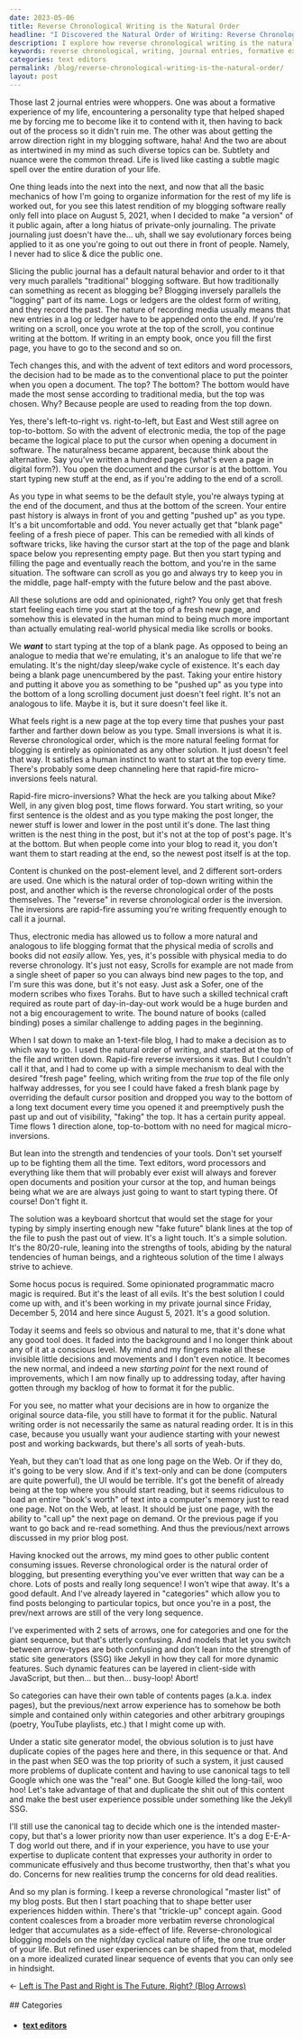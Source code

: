 ```yaml
---
date: 2023-05-06
title: Reverse Chronological Writing is the Natural Order
headline: "I Discovered the Natural Order of Writing: Reverse Chronological"
description: I explore how reverse chronological writing is the natural order for blogging. I discuss the history of writing, how technology has changed the way we write, and the instinctive feeling of starting with a blank page that comes with reverse chronological order. This is the format that satisfies our human need to start at the top of a blank page every time.
keywords: reverse chronological, writing, journal entries, formative experience, personality type, arrow direction, blogging software, subtlety, nuance, life, magic spell, traditional blogging, logs, ledgers, scrolls, text editors, word processors, cursor, electronic media, top-to-bottom, left-to-right, right-to-left, software tricks, blank page, fresh page, night/day, sleep/wake cycle, micro-inversions, blog post, blog, readers
categories: text editors
permalink: /blog/reverse-chronological-writing-is-the-natural-order/
layout: post
---
```



Those last 2 journal entries were whoppers. One was about a formative
experience of my life, encountering a personality type that helped shaped me by
forcing me to become like it to contend with it, then having to back out of the
process so it didn't ruin me. The other was about getting the arrow direction
right in my blogging software, haha! And the two are about as intertwined in my
mind as such diverse topics can be. Subtlety and nuance were the common thread.
Life is lived like casting a subtle magic spell over the entire duration of
your life.

One thing leads into the next into the next, and now that all the basic
mechanics of how I'm going to organize information for the rest of my life is
worked out, for you see this latest rendition of my blogging software really
only fell into place on August 5, 2021, when I decided to make "a version" of
it public again, after a long hiatus of private-only journaling. The private
journaling just doesn't have the... uh, shall we say evolutionary forces being
applied to it as one you're going to out out there in front of people. Namely,
I never had to slice & dice the public one.

Slicing the public journal has a default natural behavior and order to it that
very much parallels "traditional" blogging software. But how traditionally can
something as recent as blogging be? Blogging inversely parallels the "logging"
part of its name. Logs or ledgers are the oldest form of writing, and they
record the past. The nature of recording media usually means that new entries
in a log or ledger have to be appended onto the end. If you're writing on a
scroll, once you wrote at the top of the scroll, you continue writing at the
bottom. If writing in an empty book, once you fill the first page, you have to
go to the second and so on.

Tech changes this, and with the advent of text editors and word processors, the
decision had to be made as to the conventional place to put the pointer when
you open a document. The top? The bottom? The bottom would have made the most
sense according to traditional media, but the top was chosen. Why? Because
people are used to reading from the top down.

Yes, there's left-to-right vs. right-to-left, but East and West still agree on
top-to-bottom. So with the advent of electronic media, the top of the page
became the logical place to put the cursor when opening a document in software.
The naturalness became apparent, because think about the alternative. Say
you've written a hundred pages (what's even a page in digital form?). You open 
the document and the cursor is at the bottom. You start typing new stuff at the
end, as if you're adding to the end of a scroll.

As you type in what seems to be the default style, you're always typing at the
end of the document, and thus at the bottom of the screen. Your entire past
history is always in front of you and getting "pushed up" as you type. It's a
bit uncomfortable and odd. You never actually get that "blank page" feeling of
a fresh piece of paper. This can be remedied with all kinds of software tricks,
like having the cursor start at the top of the page and blank space below you
representing empty page. But then you start typing and filling the page and
eventually reach the bottom, and you're in the same situation. The software can
scroll as you go and always try to keep you in the middle, page half-empty with
the future below and the past above.

All these solutions are odd and opinionated, right? You only get that fresh
start feeling each time you start at the top of a fresh new page, and somehow
this is elevated in the human mind to being much more important than actually
emulating real-world physical media like scrolls or books.

We ***want*** to start typing at the top of a blank page. As opposed to being
an analogue to media that we're emulating, it's an analogue to life that we're
emulating. It's the night/day sleep/wake cycle of existence. It's each day
being a blank page unencumbered by the past. Taking your entire history and
putting it above you as something to be "pushed up" as you type into the bottom
of a long scrolling document just doesn't feel right. It's not an analogous to
life. Maybe it is, but it sure doesn't feel like it.

What feels right is a new page at the top every time that pushes your past
farther and farther down below as you type. Small inversions is what it is.
Reverse chronological order, which is the more natural feeling format for
blogging is entirely as opinionated as any other solution. It just doesn't feel
that way. It satisfies a human instinct to want to start at the top every time.
There's probably some deep channeling here that rapid-fire micro-inversions
feels natural.

Rapid-fire micro-inversions? What the heck are you talking about Mike? Well, in
any given blog post, time flows forward. You start writing, so your first
sentence is the oldest and as you type making the post longer, the newer stuff
is lower and lower in the post until it's done. The last thing written is the
nest thing in the post, but it's not at the top of post's page. It's at the
bottom. But when people come into your blog to read it, you don't want them to
start reading at the end, so the newest post itself is at the top.

Content is chunked on the post-element level, and 2 different sort-orders are
used. One which is the natural order of top-down writing within the post, and
another which is the reverse chronological order of the posts themselves. The
"reverse" in reverse chronological order is the inversion. The inversions are
rapid-fire assuming you're writing frequently enough to call it a journal.

Thus, electronic media has allowed us to follow a more natural and analogous to
life blogging format that the physical media of scrolls and books did not
*easily* allow. Yes, yes, it's possible with physical media to do reverse
chronology. It's just not easy, Scrolls for example are not made from a single
sheet of paper so you can always bind new pages to the top, and I'm sure this
was done, but it's not easy. Just ask a Sofer, one of the modern scribes who
fixes Torahs. But to have such a skilled technical craft required as route part
of day-in-day-out work would be a huge burden and not a big encouragement to
write. The bound nature of books (called binding) poses a similar challenge to
adding pages in the beginning.

When I sat down to make an 1-text-file blog, I had to make a decision as to
which way to go. I used the natural order of writing, and started at the top of
the file and written down. Rapid-fire reverse inversions it was. But I couldn't
call it that, and I had to come up with a simple mechanism to deal with the
desired "fresh page" feeling, which writing from the *true* top of the file
only halfway addresses, for you see I could have faked a fresh blank page by
overriding the default cursor position and dropped you way to the bottom of a
long text document every time you opened it and preemptively push the past up
and out of visibility, "faking" the top. It has a certain purity appeal. Time
flows 1 direction alone, top-to-bottom with no need for magical
micro-inversions.

But lean into the strength and tendencies of your tools. Don't set yourself up
to be fighting them all the time. Text editors, word processors and everything
like them that will probably ever exist will always and forever open documents
and position your cursor at the top, and human beings being what we are are
always just going to want to start typing there. Of course! Don't fight it.

The solution was a keyboard shortcut that would set the stage for your typing
by simply inserting enough new "fake future" blank lines at the top of the file
to push the past out of view. It's a light touch. It's a simple solution. It's
the 80/20-rule, leaning into the strengths of tools, abiding by the natural
tendencies of human beings, and a righteous solution of the time I always
strive to achieve.

Some hocus pocus is required. Some opinionated programmatic macro magic is
required. But it's the least of all evils. It's the best solution I could come
up with, and it's been working in my private journal since Friday, December 5,
2014 and here since August 5, 2021. It's a good solution.

Today it seems and feels so obvious and natural to me, that it's done what any
good tool does. It faded into the background and I no longer think about any of
it at a conscious level. My mind and my fingers make all these invisible little
decisions and movements and I don't even notice. It becomes the new normal, and
indeed a new *starting point* for the next round of improvements, which I am
now finally up to addressing today, after having gotten through my backlog of
how to format it for the public.

For you see, no matter what your decisions are in how to organize the original
source data-file, you still have to format it for the public. Natural writing
order is not necessarily the same as natural reading order. It is in this case,
because you usually want your audience starting with your newest post and
working backwards, but there's all sorts of yeah-buts.

Yeah, but they can't load that as one long page on the Web. Or if they do, it's
going to be very slow. And if it's text-only and can be done (computers are
quite powerful), the UI would be terrible. It's got the benefit of already
being at the top where you should start reading, but it seems ridiculous to
load an entire "book's worth" of text into a computer's memory just to read one
page. Not on the Web, at least. It should be just one page, with the ability to
"call up" the next page on demand. Or the previous page if you want to go back
and re-read something. And thus the previous/next arrows discussed in my prior
blog post. 

Having knocked out the arrows, my mind goes to other public content consuming
issues. Reverse chronological order is the natural order of blogging, but
presenting everything you've ever written that way can be a chore. Lots of
posts and really long sequence! I won't wipe that away. It's a good default.
And I've already layered in "categories" which allow you to find posts
belonging to particular topics, but once you're in a post, the prev/next arrows
are still of the very long sequence.

I've experimented with 2 sets of arrows, one for categories and one for the
giant sequence, but that's utterly confusing. And models that let you switch
between arrow-types are both confusing and don't lean into the strength of
static site generators (SSG) like Jekyll in how they call for more dynamic
features. Such dynamic features can be layered in client-side with JavaScript,
but then... but then... busy-loop! Abort!

So categories can have their own table of contents pages (a.k.a. index pages),
but the previous/next arrow experience has to somehow be both simple and
contained only within categories and other arbitrary groupings (poetry, YouTube
playlists, etc.) that I might come up with.

Under a static site generator model, the obvious solution is to just have
duplicate copies of the pages here and there, in this sequence or that. And in
the past when SEO was the top priority of such a system, it just caused more
problems of duplicate content and having to use canonical tags to tell Google
which one was the "real" one. But Google killed the long-tail, woo hoo! Let's
take advantage of that and duplicate the shit out of this content and make the
best user experience possible under something like the Jekyll SSG.

I'll still use the canonical tag to decide which one is the intended
master-copy, but that's a lower priority now than user experience. It's a dog
E-E-A-T dog world out there, and if in your experience, you have to use your
expertise to duplicate content that expresses your authority in order to
communicate effusively and thus become trustworthy, then that's what you do.
Concerns for new realities trump the concerns for old dead realities.

And so my plan is forming. I keep a reverse chronological "master list" of my
blog posts. But then I start poaching that to shape better user experiences
hidden within. There's that "trickle-up" concept again. Good content coalesces
from a broader more verbatim reverse chronological ledger that accumulates as a
side-effect of life. Reverse-chronological blogging models on the night/day
cyclical nature of life, the one true order of your life. But refined user
experiences can be shaped from that, modeled on a more idealized curated linear
sequence of events that you can only see in hindsight.














<div class="arrow-links"><div class="post-nav-prev"><span class="arrow">&larr;&nbsp;</span><a href="/blog/left-is-the-past-and-right-is-the-future-right-blog-arrows/">Left is The Past and Right is The Future, Right? (Blog Arrows)</a></div> &nbsp; <div class="post-nav-next"><a href=""></a></div></div>
## Categories

<ul>
<li><h4><a href='/text-editors/'>text editors</a></h4></li></ul>